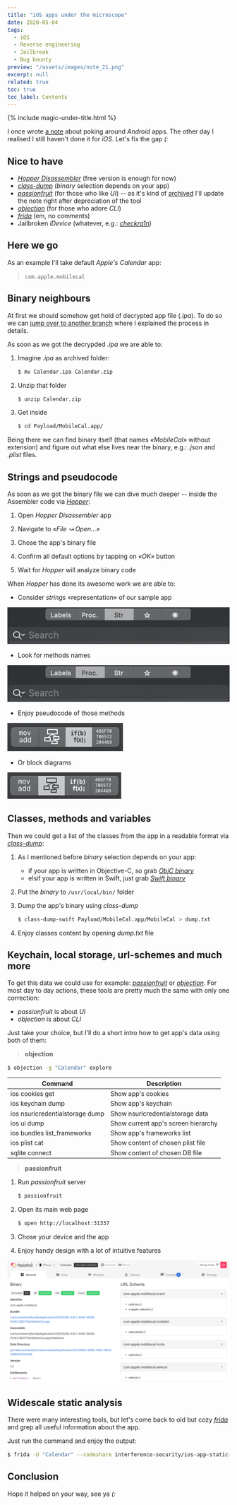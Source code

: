 ```yaml
---
title: "iOS apps under the microscope"
date: 2020-05-04
tags:
  - iOS
  - Reverse engineering
  - Jailbreak
  - Bug bounty
preview: "/assets/images/note_21.png"
excerpt: null
related: true
toc: true
toc_label: Contents
---
```


{% include magic-under-title.html %}

I once wrote [a note](/note-10/) about poking around *Android* apps. The other day I realised I still haven't done it for *iOS*. Let's fix the gap *(:*

## Nice to have
- [*Hopper Disassembler*](https://hopperapp.com) (free version is enough for now)
- [*class-dump*](https://github.com/alteral/class-dump-binaries) (*binary* selection depends on your app)
- [*passionfruit*](https://github.com/chaitin/passionfruit) (for those who like *UI*) -- as it's kind of [archived](https://github.com/chaitin/passionfruit/issues/74) I'll update the note right after depreciation of the tool
- [*objection*](https://github.com/sensepost/objection) (for those who adore *CLI*)
- [*frida*](https://frida.re) (em, no comments)
- Jailbroken *iDevice* (whatever, e.g.: [*checkra1n*](https://cydia-app.com/checkrain))

## Here we go

As an example I'll take default *Apple's Calendar* app:

> `com.apple.mobilecal`

## Binary neighbours

At first we should somehow get hold of decrypted app file (*.ipa*). To do so we can [jump over to another branch](/note-8/#using-anyone-ios-executable-dumper) where I explained the process in details.

As soon as we got the decrypded *.ipa* we are able to:

1. Imagine *.ipa* as archived folder:

    ```bash
    $ mv Calendar.ipa Calendar.zip
    ```

2. Unzip that folder

    ```bash
    $ unzip Calendar.zip
    ```

3. Get inside

    ```bash
    $ cd Payload/MobileCal.app/
    ```

Being there we can find binary itself (that names *«MobileCal»* without extension) and figure out what else lives near the binary, e.g.: *.json* and *.plist* files.

## Strings and pseudocode

As soon as we got the binary file we can dive much deeper -- inside the Assembler code via [*Hopper*](https://hopperapp.com):

1. Open *Hopper Disassembler* app

2. Navigate to *«File ↝ Open...»*

3. Chose the app's binary file

4. Confirm all default options by tapping on *«OK»* button

5. Wait for *Hopper* will analyze binary code

When *Hopper* has done its awesome work we are able to:

- Consider *strings* «representation» of our sample app

![strings](/assets/images/note_21_1.png)

- Look for methods names

![procedures](/assets/images/note_21_2.png)

- Enjoy pseudocode of those methods

![pseudocode](/assets/images/note_21_3.png)

- Or block diagrams

![block diagrams](/assets/images/note_21_4.png)

## Classes, methods and variables

Then we could get a list of the classes from the app in a readable format via [*class-dump*](https://github.com/nygard/class-dump):

1. As I mentioned before *binary* selection depends on your app:

    - if your app is written in Objective-C, so grab [*ObjC binary*](https://github.com/alteral/class-dump-binaries/blob/master/binaries/class-dump)
    - elsif your app is written in Swift, just grab [*Swift binary*](https://github.com/alteral/class-dump-binaries/blob/master/binaries/class-dump-swift)

2. Put the *binary* to `/usr/local/bin/` folder

3. Dump the app's binary using *class-dump*

    ```bash
    $ class-dump-swift Payload/MobileCal.app/MobileCal > dump.txt
    ```

4. Enjoy classes content by opening *dump.txt* file

## Keychain, local storage, url-schemes and much more

To get this data we could use for example: [*passionfruit*](https://github.com/chaitin/passionfruit) or [*objection*](https://github.com/sensepost/objection). For most day to day actions, these tools are pretty much the same with only one correction:

- *passionfruit* is about *UI*
- *objection* is about *CLI*

Just take your choice, but I'll do a short intro how to get app's data using both of them:

> **objection**

```bash
$ objection -g "Calendar" explore
```

| Command | Description |
| - | - |
| ios cookies get | Show app's cookies |
| ios keychain dump | Show app's keychain |
| ios nsurlcredentialstorage dump | Show nsurlcredentialstorage data |
| ios ui dump | Show current app's screen hierarchy |
| ios bundles list_frameworks | Show app's frameworks list |
| ios plist cat | Show content of chosen plist file |
| sqlite connect | Show content of chosen DB file |

> **passionfruit**

1. Run *passionfruit* server

    ```bash
    $ passionfruit
    ```

2. Open its main web page

    ```bash
    $ open http://localhost:31337
    ```

3. Chose your device and the app

4. Enjoy handy design with a lot of intuitive features

![passionfruit](/assets/images/note_21_5.png)

## Widescale static analysis

There were many interesting tools, but let's come back to old but cozy [*frida*](https://frida.re) and grep all useful information about the app.

Just run the command and enjoy the output:

```bash
$ frida -U "Calendar" --codeshare interference-security/ios-app-static-analysis
```

## Conclusion

Hope it helped on your way, see ya *(:*
